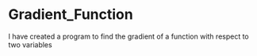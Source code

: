 # Gradient_Function
I have created a program to find the gradient of a function with respect to two variables 
